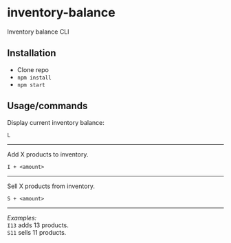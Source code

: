 # inventory-balance

Inventory balance CLI

## Installation
* Clone repo
* `npm install`
* `npm start`

## Usage/commands

Display current inventory balance:
```
L
```
---
Add X products to inventory.
```
I + <amount>
```
---
Sell X products from inventory.
```
S + <amount>
```
---

*Examples:*  
`I13` adds 13 products.  
`S11` sells 11 products.